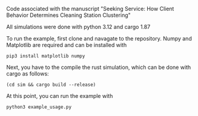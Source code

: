Code associated with the manuscript "Seeking Service: How Client Behavior Determines Cleaning Station Clustering" 

All simulations were done with python 3.12 and cargo 1.87

To run the example, first clone and navagate to the repository. Numpy and Matplotlib are required and can be installed with
```
pip3 install matplotlib numpy
```

Next, you have to the compile the rust simulation, which can be done with cargo as follows:
```
(cd sim && cargo build --release)
```
At this point, you can run the example with
```
python3 example_usage.py
```
